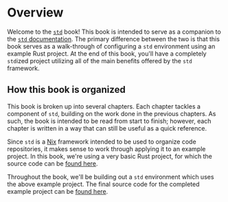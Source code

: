 # Overview

Welcome to the [`std`][std] book! This book is intended to serve as a companion
to the [`std` documentation][std-docs]. The primary difference between the two
is that this book serves as a walk-through of configuring a `std` environment
using an example Rust project. At the end of this book, you'll have a completely
`std`ized project utilizing all of the main benefits offered by the `std`
framework.

## How this book is organized

This book is broken up into several chapters. Each chapter tackles a component
of `std`, building on the work done in the previous chapters. As such, the book
is intended to be read from start to finish; however, each chapter is written in
a way that can still be useful as a quick reference.

Since `std` is a [Nix] framework intended to be used to organize code
repositories, it makes sense to work through applying it to an example project.
In this book, we're using a very basic Rust project, for which the source code
can be [found here][prj-src].

Throughout the book, we'll be building out a `std` environment which uses the
above example project. The final source code for the completed example project
can be [found here][src].

[nix]: https://nixos.org
[prj-src]: https://github.com/jmgilman/std-book/tree/master/rust
[src]: https://github.com/jmgilman/std-book-example
[std]: https://github.com/divnix/std
[std-docs]: https://divnix.github.io/std/

